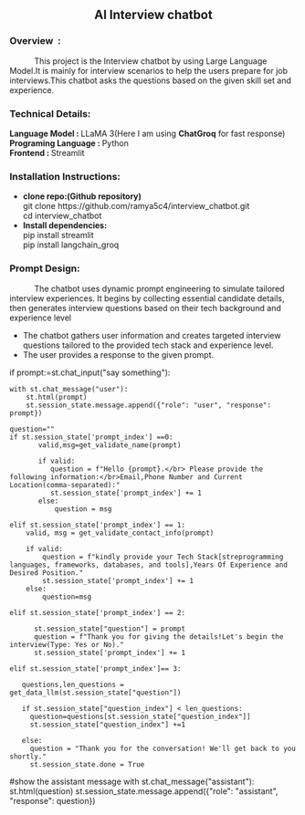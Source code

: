 <html>
  <h2 align=center>AI Interview chatbot</h2>
  <div>
    <h3>Overview &nbsp:</h3> <p>&nbsp&nbsp&nbsp&nbsp&nbsp&nbsp&nbsp&nbsp&nbsp&nbsp&nbspThis project is the Interview chatbot by using Large Language Model.It is mainly for interview scenarios to help the users prepare for job interviews.This chatbot asks the questions based on the given skill set and experience.</p>
    <h3>Technical Details:</h3>
    <span><b>Language Model : </b>LLaMA 3(Here I am using <b>ChatGroq</b> for fast response)</span></br>
    <span><b>Programing Language : </b>Python</span></br>
    <span><b>Frontend : </b>Streamlit</span></br>  
  </div>
  <div>
    <h3>Installation Instructions:</h3>
    <ul>
    <li><b>clone repo:(Github repository)</b></li>
       git clone https://github.com/ramya5c4/interview_chatbot.git</br>
             cd interview_chatbot
    <li><b>Install dependencies:</b></li>
        pip install streamlit</br>
        pip install langchain_groq
    </ul>  
  </div>
  <div>
    <h3>Prompt Design:</h3>
         <p> &nbsp&nbsp&nbsp&nbsp&nbsp&nbsp&nbsp&nbsp&nbsp&nbsp&nbspThe chatbot uses dynamic prompt engineering to simulate tailored interview experiences. It begins by collecting essential candidate details, then generates interview questions based on their tech background and experience level</p>
    <ul>
   <li>The chatbot gathers user information and creates targeted interview questions tailored to the provided tech stack and experience level.</li>
    <li>The user provides a response to the given prompt.</li>
                 
  </div>
  <div>
      if prompt:=st.chat_input("say something"):

    with st.chat_message("user"):
        st.html(prompt)
        st.session_state.message.append({"role": "user", "response": prompt})

    question=""
    if st.session_state['prompt_index'] ==0:
           valid,msg=get_validate_name(prompt)

           if valid:
              question = f"Hello {prompt}.</br> Please provide the following information:</br>Email,Phone Number and Current Location(comma-separated):"
              st.session_state['prompt_index'] += 1
           else:
               question = msg

    elif st.session_state['prompt_index'] == 1:
        valid, msg = get_validate_contact_info(prompt)

        if valid:
            question = f"kindly provide your Tech Stack[streprogramming languages, frameworks, databases, and tools],Years Of Experience and Desired Position."
            st.session_state['prompt_index'] += 1
        else:
            question=msg

    elif st.session_state['prompt_index'] == 2:

          st.session_state["question"] = prompt
          question = f"Thank you for giving the details!Let's begin the interview(Type: Yes or No)."
          st.session_state['prompt_index'] += 1

    elif st.session_state['prompt_index']== 3:
       
       questions,len_questions = get_data_llm(st.session_state["question"])

       if st.session_state["question_index"] < len_questions:
         question=questions[st.session_state["question_index"]]
         st.session_state["question_index"] +=1

       else:
         question = "Thank you for the conversation! We'll get back to you shortly."
         st.session_state.done = True
#show the assistant message
    with st.chat_message("assistant"):
        st.html(question)
        st.session_state.message.append({"role": "assistant", "response": question})
  </div>
</html>
